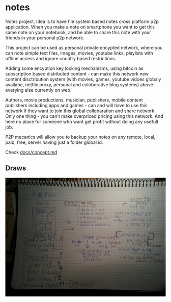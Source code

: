 # notes

Notes project. Idea is to have file system based notes cross platform p2p application. When you make a note on smartphone you want to get this same note on your notebook, and be able to share this note with your friends in your personal p2p network.

This project can be used as personal private encypted network, where you can note simple text files, images, movies, youtube links, playlists with offline access and ignore country based restrictions.

Adding some encyption key locking mechanisms, using bitcoin as subscription based distributed content - can make this network new content disctribution system (with movies, games, youtube vidoes globaly availabe, netflix proxy, personal and coloborative blog systems) above everying else currently on web.

Authors, movie productions, musician, publishers, mobile content publishers including apps and games - can and will have to use this network if they want to join this global collobaration and share network. Only one thing - you can't make overpriced pricing using this network. And here no place for someone who want get profit without doing any usefull job. 

P2P mecanics will allow you to backup your notes on any remote, local, paid, free, server having just a folder global id.

Check [docs/concept.md](docs/concept.md)

## Draws

![main](/docs/IMG_20160103_163954.jpg)

